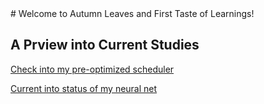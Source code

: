 <link rel="stylesheet" href="style.css">
# Welcome to Autumn Leaves and First Taste of Learnings!

## A Prview into Current Studies

[Check into my pre-optimized scheduler](https://github.com/cyancirrus/matix)

[Current into status of my neural net](https://github.com/cyancirrus/neural-net)
